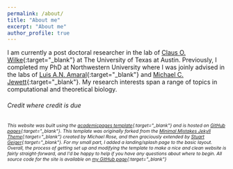 ```yaml
---
permalink: /about/
title: "About me"
excerpt: "About me"
author_profile: true
---
```

I am currently a post doctoral researcher in the lab of [Claus O. Wilke](https://wilkelab.org/){:target="_blank"} at The University of Texas at Austin. 
Previously, I completed my PhD at Northwestern University where I was joinly advised in the labs of [Luis A.N. Amaral](https://amaral.northwestern.edu/){:target="_blank"} and [Michael C. Jewett](http://jewettlab.northwestern.edu/){:target="_blank"}. 
My research interests span a range of topics in computational and theoretical biology. 




###### Credit where credit is due
<span style="font-size:0.75em;">*This website was built using the [academicpages template](https://github.com/academicpages/academicpages.github.io){:target="_blank"} and is hosted on [GitHub pages](https://pages.github.com){:target="_blank"}. This template was originally forked from the [Minimal Mistakes Jekyll Theme](https://mmistakes.github.io/minimal-mistakes/){:target="_blank"} created by Michael Rose, and then graciously extended by [Stuart Geiger](https://stuartgeiger.com){:target="_blank"}. For my small part, I added a landing/splash page to the basic layout. Overall, the process of getting set up and modifying the template to make a nice and clean website is fairly straight-forward, and I'd be happy to help if you have any questions about where to begin. All source code for the site is available on [my GitHub page](https://github.com/adamhockenberry/adamhockenberry.github.io){:target="_blank"}* </span>
